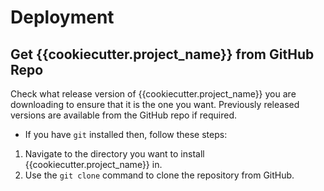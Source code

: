 # Deployment

## Get {{cookiecutter.project_name}} from GitHub Repo

Check what release version of {{cookiecutter.project_name}} you are downloading to ensure that it is the one you want.  Previously released versions are available from the GitHub repo if required.

* If you have `git` installed then, follow these steps:

1. Navigate to the directory you want to install {{cookiecutter.project_name}} in.
2. Use the `git clone` command to clone the repository from GitHub.
